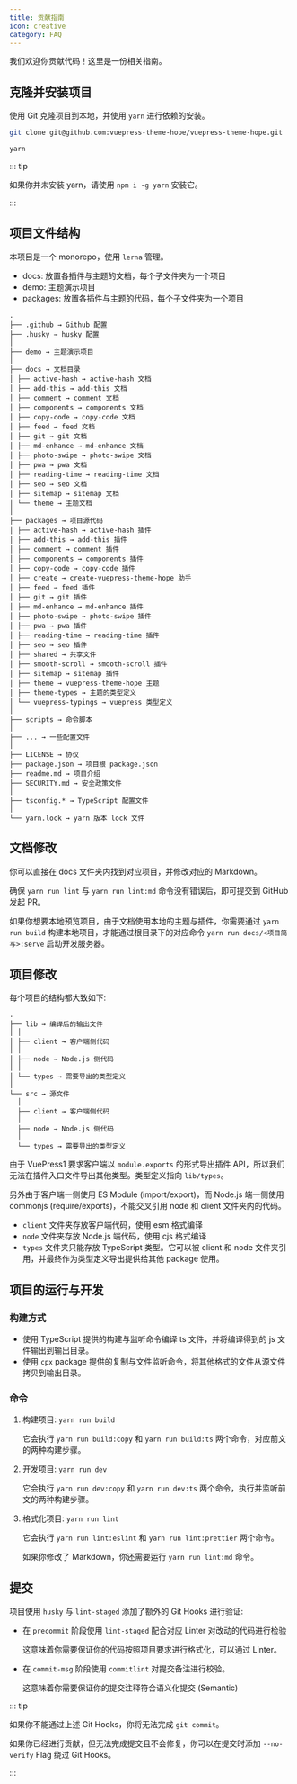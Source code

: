 ```yaml
---
title: 贡献指南
icon: creative
category: FAQ
---
```


我们欢迎你贡献代码！这里是一份相关指南。

<!-- more -->

## 克隆并安装项目

使用 Git 克隆项目到本地，并使用 `yarn` 进行依赖的安装。

```sh
git clone git@github.com:vuepress-theme-hope/vuepress-theme-hope.git

yarn
```

::: tip

如果你并未安装 yarn，请使用 `npm i -g yarn` 安装它。

:::

## 项目文件结构

本项目是一个 monorepo，使用 `lerna` 管理。

- docs: 放置各插件与主题的文档，每个子文件夹为一个项目
- demo: 主题演示项目
- packages: 放置各插件与主题的代码，每个子文件夹为一个项目

```
.
├── .github → Github 配置
├── .husky → husky 配置
│
├── demo → 主题演示项目
│
├── docs → 文档目录
│ ├── active-hash → active-hash 文档
│ ├── add-this → add-this 文档
│ ├── comment → comment 文档
│ ├── components → components 文档
│ ├── copy-code → copy-code 文档
│ ├── feed → feed 文档
│ ├── git → git 文档
│ ├── md-enhance → md-enhance 文档
│ ├── photo-swipe → photo-swipe 文档
│ ├── pwa → pwa 文档
│ ├── reading-time → reading-time 文档
│ ├── seo → seo 文档
│ ├── sitemap → sitemap 文档
│ └── theme → 主题文档
│
├── packages → 项目源代码
│ ├── active-hash → active-hash 插件
│ ├── add-this → add-this 插件
│ ├── comment → comment 插件
│ ├── components → components 插件
│ ├── copy-code → copy-code 插件
│ ├── create → create-vuepress-theme-hope 助手
│ ├── feed → feed 插件
│ ├── git → git 插件
│ ├── md-enhance → md-enhance 插件
│ ├── photo-swipe → photo-swipe 插件
│ ├── pwa → pwa 插件
│ ├── reading-time → reading-time 插件
│ ├── seo → seo 插件
│ ├── shared → 共享文件
│ ├── smooth-scroll → smooth-scroll 插件
│ ├── sitemap → sitemap 插件
│ ├── theme → vuepress-theme-hope 主题
│ ├── theme-types → 主题的类型定义
│ └── vuepress-typings → vuepress 类型定义
│
├── scripts → 命令脚本
│
├── ... → 一些配置文件
│
├── LICENSE → 协议
├── package.json → 项目根 package.json
├── readme.md → 项目介绍
├── SECURITY.md → 安全政策文件
│
├── tsconfig.* → TypeScript 配置文件
│
└── yarn.lock → yarn 版本 lock 文件
```

## 文档修改

你可以直接在 docs 文件夹内找到对应项目，并修改对应的 Markdown。

确保 `yarn run lint` 与 `yarn run lint:md` 命令没有错误后，即可提交到 GitHub 发起 PR。

如果你想要本地预览项目，由于文档使用本地的主题与插件，你需要通过 `yarn run build` 构建本地项目，才能通过根目录下的对应命令 `yarn run docs/<项目简写>:serve` 启动开发服务器。

## 项目修改

每个项目的结构都大致如下:

```
.
├── lib → 编译后的输出文件
│ │
│ ├── client → 客户端侧代码
│ │
│ ├── node → Node.js 侧代码
│ │
│ └── types → 需要导出的类型定义
│
└── src → 源文件
  │
  ├── client → 客户端侧代码
  │
  ├── node → Node.js 侧代码
  │
  └── types → 需要导出的类型定义
```

由于 VuePress1 要求客户端以 `module.exports` 的形式导出插件 API，所以我们无法在插件入口文件导出其他类型。类型定义指向 `lib/types`。

另外由于客户端一侧使用 ES Module (import/export)，而 Node.js 端一侧使用 commonjs (require/exports)，不能交叉引用 node 和 client 文件夹内的代码。

- `client` 文件夹存放客户端代码，使用 esm 格式编译
- `node` 文件夹存放 Node.js 端代码，使用 cjs 格式编译
- `types` 文件夹只能存放 TypeScript 类型。它可以被 client 和 node 文件夹引用，并最终作为类型定义导出提供给其他 package 使用。

## 项目的运行与开发

### 构建方式

- 使用 TypeScript 提供的构建与监听命令编译 ts 文件，并将编译得到的 js 文件输出到输出目录。
- 使用 `cpx` package 提供的复制与文件监听命令，将其他格式的文件从源文件拷贝到输出目录。

### 命令

1. 构建项目: `yarn run build`

   它会执行 `yarn run build:copy` 和 `yarn run build:ts` 两个命令，对应前文的两种构建步骤。

1. 开发项目: `yarn run dev`

   它会执行 `yarn run dev:copy` 和 `yarn run dev:ts` 两个命令，执行并监听前文的两种构建步骤。

1. 格式化项目: `yarn run lint`

   它会执行 `yarn run lint:eslint` 和 `yarn run lint:prettier` 两个命令。

   如果你修改了 Markdown，你还需要运行 `yarn run lint:md` 命令。

## 提交

项目使用 `husky` 与 `lint-staged` 添加了额外的 Git Hooks 进行验证:

- 在 `precommit` 阶段使用 `lint-staged` 配合对应 Linter 对改动的代码进行检验

  这意味着你需要保证你的代码按照项目要求进行格式化，可以通过 Linter。

- 在 `commit-msg` 阶段使用 `commitlint` 对提交备注进行校验。

  这意味着你需要保证你的提交注释符合语义化提交 (Semantic)

::: tip

如果你不能通过上述 Git Hooks，你将无法完成 `git commit`。

如果你已经进行贡献，但无法完成提交且不会修复，你可以在提交时添加 `--no-verify` Flag 绕过 Git Hooks。

:::

